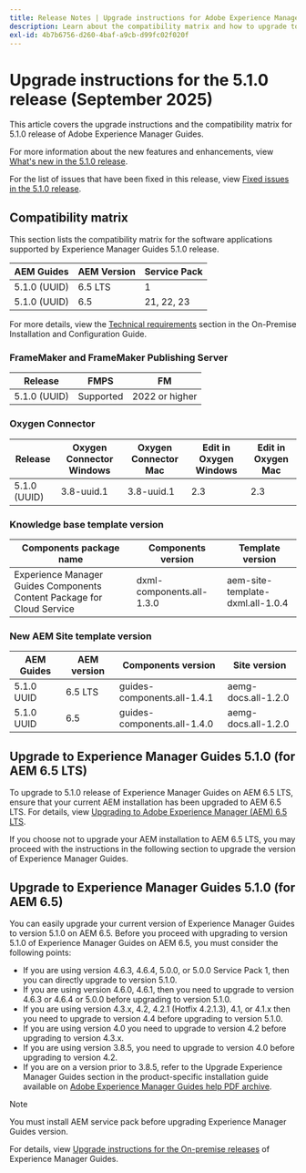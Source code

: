 ```yaml
---
title: Release Notes | Upgrade instructions for Adobe Experience Manager Guides 5.1.0 release
description: Learn about the compatibility matrix and how to upgrade to the 5.1.0 release of Adobe Experience Manager Guides.
exl-id: 4b7b6756-d260-4baf-a9cb-d99fc02f020f
---
```

# Upgrade instructions for the 5.1.0 release (September 2025)

This article covers the upgrade instructions and the  compatibility matrix for 5.1.0 release of Adobe Experience Manager Guides.

For more information about the new features and enhancements, view [What's new in the 5.1.0 release](../release-info/whats-new-5-1-0.md).

For the list of issues that have been fixed in this release, view [Fixed issues in the 5.1.0 release](../release-info/fixed-issues-5-1-0.md).

## Compatibility matrix

This section lists the compatibility matrix for the software applications supported by Experience Manager Guides 5.1.0 release. 

|AEM Guides| AEM Version| Service Pack |
| --- | --- | --- |
|5.1.0 (UUID) | 6.5 LTS | 1  |
|5.1.0 (UUID) | 6.5  | 21, 22, 23 |

For more details, view the [Technical requirements](../install-guide/download-install-technical-requirements.md) section in the On-Premise Installation and Configuration Guide.

### FrameMaker and FrameMaker Publishing Server

|Release| FMPS| FM |
| --- | --- | --- |
|5.1.0 (UUID) | Supported | 2022 or higher  |

### Oxygen Connector

| Release | Oxygen Connector Windows | Oxygen Connector Mac | Edit in Oxygen Windows | Edit in Oxygen Mac |  
| --- | --- | --- |--- |--- |
| 5.1.0 (UUID) | 3.8-uuid.1|3.8-uuid.1 |2.3 | 2.3  |

### Knowledge base template version

|Components package name| Components version | Template version|
|---|---|---|
|Experience Manager Guides Components Content Package for Cloud Service|dxml-components.all-1.3.0| aem-site-template-dxml.all-1.0.4|

### New AEM Site template version


|AEM Guides | AEM version | Components version | Site version| 
|---|---|---| ---|
|5.1.0 UUID |6.5 LTS | guides-components.all-1.4.1|aemg-docs.all-1.2.0|
|5.1.0 UUID |6.5 | guides-components.all-1.4.0|aemg-docs.all-1.2.0|

## Upgrade to Experience Manager Guides 5.1.0 (for AEM 6.5 LTS)

To upgrade to 5.1.0 release of Experience Manager Guides on AEM 6.5 LTS, ensure that your current AEM installation has been upgraded to AEM 6.5 LTS. For details, view [Upgrading to Adobe Experience Manager (AEM) 6.5 LTS](https://experienceleague.adobe.com/en/docs/experience-manager-65-lts/content/implementing/deploying/upgrading/upgrade). 

If you choose not to upgrade your AEM installation to AEM 6.5 LTS, you may proceed with the instructions in the following section to upgrade the version of Experience Manager Guides.

## Upgrade to Experience Manager Guides 5.1.0 (for AEM 6.5)

You can easily upgrade your current version of Experience Manager Guides to version 5.1.0 on AEM 6.5. Before you proceed with upgrading to version 5.1.0 of Experience Manager Guides on AEM 6.5, you must consider the following points:

- If you are using version 4.6.3, 4.6.4, 5.0.0, or 5.0.0 Service Pack 1, then you can directly upgrade to version 5.1.0. 
- If you are using version 4.6.0, 4.6.1, then you need to upgrade to version 4.6.3 or 4.6.4 or 5.0.0 before upgrading to version 5.1.0. 
- If you are using version 4.3.x, 4.2, 4.2.1 (Hotfix 4.2.1.3), 4.1, or 4.1.x then you need to upgrade to version 4.4 before upgrading to version 5.1.0.
- If you are using version 4.0 you need to upgrade to version 4.2 before upgrading to version 4.3.x.
- If you are using version 3.8.5, you need to upgrade to version 4.0 before upgrading to version 4.2.
- If you are on a version prior to 3.8.5, refer to the Upgrade Experience Manager Guides section in the product-specific installation guide available on [Adobe Experience Manager Guides help PDF archive](https://helpx.adobe.com/xml-documentation-for-experience-manager/archive.html).

>[!NOTE]
>
>You must install AEM service pack before upgrading Experience Manager Guides version.

For details, view [Upgrade instructions for the On-premise releases](../install-guide/upgrade-xml-documentation.md) of Experience Manager Guides.


